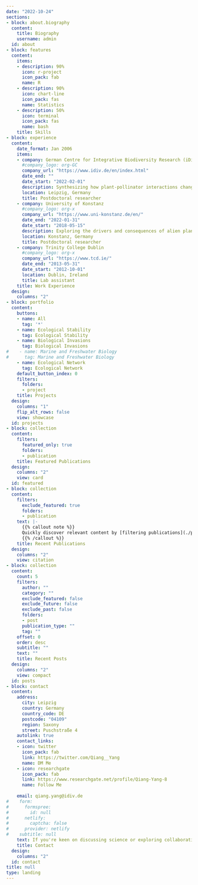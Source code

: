 ```yaml
---
date: "2022-10-24"
sections:
- block: about.biography
  content:
    title: Biography
    username: admin
  id: about
- block: features
  content:
    items:
    - description: 90%
      icon: r-project
      icon_pack: fab
      name: R
    - description: 90%
      icon: chart-line
      icon_pack: fas
      name: Statistics
    - description: 50%
      icon: terminal
      icon_pack: fas
      name: bash
    title: Skills
- block: experience
  content:
    date_format: Jan 2006
    items:
    - company: German Centre for Integrative Biodiversity Research (iDiv) Halle-Jena-Leipzig
      #company_logo: org-GC
      company_url: "https://www.idiv.de/en/index.html"
      date_end: ""
      date_start: "2022-02-01"
      description: Synthesizing how plant-pollinator interactions change along environmental gradients
      location: Leipzig, Germany
      title: Postdoctoral researcher
    - company: University of Konstanz
      #company_logo: org-x
      company_url: "https://www.uni-konstanz.de/en/"
      date_end: "2022-01-31"
      date_start: "2018-05-15"
      description: Exploring the drivers and consequences of alien plants naturalization at the global scale
      location: Konstanz, Germany
      title: Postdoctoral researcher
    - company: Trinity College Dublin
      #company_logo: org-x
      company_url: "https://www.tcd.ie/"
      date_end: "2013-05-31"
      date_start: "2012-10-01"
      location: Dublin, Ireland
      title: Lab assistant
    title: Work Experience
  design:
    columns: "2"
- block: portfolio
  content:
    buttons:
    - name: All
      tag: '*'
    - name: Ecological Stability
      tag: Ecological Stability
    - name: Biological Invasions
      tag: Biological Invasions
#    - name: Marine and Freshwater Biology
#      tag: Marine and Freshwater Biology
    - name: Ecological Network
      tag: Ecological Network
    default_button_index: 0
    filters:
      folders:
      - project
    title: Projects
  design:
    columns: "1"
    flip_alt_rows: false
    view: showcase
  id: projects
- block: collection
  content:
    filters:
      featured_only: true
      folders:
      - publication
    title: Featured Publications
  design:
    columns: "2"
    view: card
  id: featured
- block: collection
  content:
    filters:
      exclude_featured: true
      folders:
      - publication
    text: |-
      {{% callout note %}}
      Quickly discover relevant content by [filtering publications](./publication/).
      {{% /callout %}}
    title: Recent Publications
  design:
    columns: "2"
    view: citation
- block: collection
  content:
    count: 5
    filters:
      author: ""
      category: ""
      exclude_featured: false
      exclude_future: false
      exclude_past: false
      folders:
      - post
      publication_type: ""
      tag: ""
    offset: 0
    order: desc
    subtitle: ""
    text: ""
    title: Recent Posts
  design:
    columns: "2"
    view: compact
  id: posts
- block: contact
  content:
    address:
      city: Leipzig
      country: Germany
      country_code: DE
      postcode: "04109"
      region: Saxony
      street: Puschstraße 4
    autolink: true
    contact_links:
    - icon: twitter
      icon_pack: fab
      link: https://twitter.com/Qiang__Yang
      name: DM Me
    - icon: researchgate
      icon_pack: fab
      link: https://www.researchgate.net/profile/Qiang-Yang-8
      name: Follow Me
    
    email: qiang.yang@idiv.de
#    form:
#      formspree:
#        id: null
#      netlify:
#        captcha: false
#      provider: netlify
#    subtitle: null
    text: If you're keen on discussing science or exploring collaborative prospects, please don't hesitate to reach out through the contact form below or via my email address.
    title: Contact
  design:
    columns: "2"
  id: contact
title: null
type: landing
---
```

